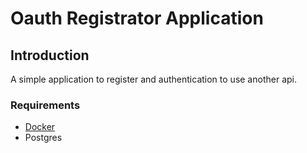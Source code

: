 # Oauth Registrator Application

## Introduction
A simple application to register and authentication to use another api.

### Requirements
* [Docker](https://docs.docker.com/engine/install/)
* Postgres